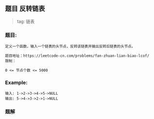 ## 题目 反转链表

> tag: 链表   


### 题目:
~~~
定义一个函数，输入一个链表的头节点，反转该链表并输出反转后链表的头节点。

题目地址：https://leetcode-cn.com/problems/fan-zhuan-lian-biao-lcof/
限制：

0 <= 节点个数 <= 5000
~~~
### Example:
~~~
输入: 1->2->3->4->5->NULL
输出: 5->4->3->2->1->NULL
~~~

### 题解
~~~

~~~